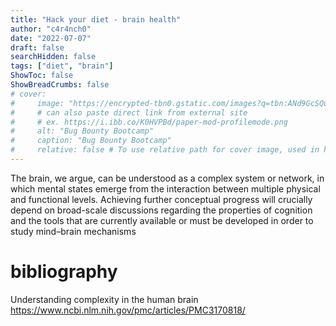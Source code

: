 ```yaml
---
title: "Hack your diet - brain health"
author: "c4r4nch0"
date: "2022-07-07"
draft: false
searchHidden: false
tags: ["diet", "brain"]
ShowToc: false
ShowBreadCrumbs: false
# cover:
#     image: "https://encrypted-tbn0.gstatic.com/images?q=tbn:ANd9GcSQud1wlz3Fl6brRiyQMKkg8XMhI2BE9J7SazqbG4DBOcbkVorYi34k1Y6axGErJj0L9LU&usqp=CAU"
#     # can also paste direct link from external site
#     # ex. https://i.ibb.co/K0HVPBd/paper-mod-profilemode.png
#     alt: "Bug Bounty Bootcamp"
#     caption: "Bug Bounty Bootcamp"
#     relative: false # To use relative path for cover image, used in hugo Page-bundles    
---
```

The brain, we argue, can be understood as a complex system or network, in which mental states emerge from the interaction between multiple physical and functional levels. Achieving further conceptual progress will crucially depend on broad-scale discussions regarding the properties of cognition and the tools that are currently available or must be developed in order to study mind–brain mechanisms


  # bibliography
  Understanding complexity in the human brain
https://www.ncbi.nlm.nih.gov/pmc/articles/PMC3170818/
